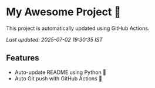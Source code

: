 # My Awesome Project 🚀

This project is automatically updated using GitHub Actions.

_Last updated: 2025-07-02 19:30:35 IST_

## Features
- Auto-update README using Python 🐍
- Auto Git push with GitHub Actions 🤖
